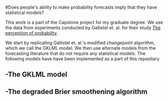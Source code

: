 #Does people's ability to make probability forecasts imply that they have statistical models?

This work is a part of the Capstone project for my graduate degree. We use the data from experiments conducted by Gallistel et. al. for their study [The perception of probability](http://psycnet.apa.org/record/2014-03591-003). 

We start by replicating Gallistel et. al.'s modified changepoint algorithm, which we call the GKLML model.
We then use alternate models from the forecasting literature that do not require any statistical models.
The following models have have been implemented as a part of this repositary
## -The GKLML model

## -The degraded Brier smoothening algorithm
